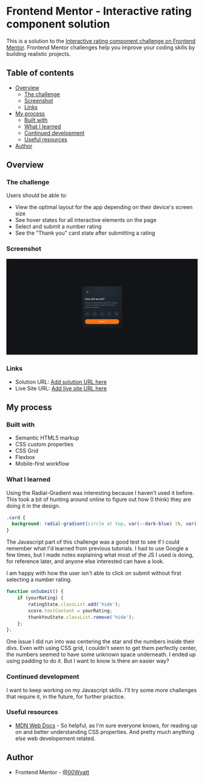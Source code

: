 # Frontend Mentor - Interactive rating component solution

This is a solution to the [Interactive rating component challenge on Frontend Mentor](https://www.frontendmentor.io/challenges/interactive-rating-component-koxpeBUmI). Frontend Mentor challenges help you improve your coding skills by building realistic projects. 

## Table of contents

- [Overview](#overview)
  - [The challenge](#the-challenge)
  - [Screenshot](#screenshot)
  - [Links](#links)
- [My process](#my-process)
  - [Built with](#built-with)
  - [What I learned](#what-i-learned)
  - [Continued development](#continued-development)
  - [Useful resources](#useful-resources)
- [Author](#author)

## Overview

### The challenge

Users should be able to:

- View the optimal layout for the app depending on their device's screen size
- See hover states for all interactive elements on the page
- Select and submit a number rating
- See the "Thank you" card state after submitting a rating

### Screenshot

![The Interactive Rating Component](./images/screenshot-interactive-rating-component.png)

### Links

- Solution URL: [Add solution URL here](https://your-solution-url.com)
- Live Site URL: [Add live site URL here](https://your-live-site-url.com)

## My process

### Built with

- Semantic HTML5 markup
- CSS custom properties
- CSS Grid
- Flexbox
- Mobile-first workflow

### What I learned

Using the Radial-Gradient was interesting because I haven't used it before. This took a bit of hunting around online to figure out how (I think) they are doing it in the design.

```css
.card {
  background: radial-gradient(circle at top, var(--dark-blue) 1%, var(--very-dark-blue) 140%);
}
```

The Javascript part of this challenge was a good test to see if I could remember what I'd learned from previous tutorials. I had to use Google a few times, but I made notes explaining what most of the JS I used is doing, for reference later, and anyone else interested can have a look.

I am happy with how the user isn't able to click on submit without first selecting a number rating.

```js
function onSubmit() {
    if (yourRating) {
        ratingState.classList.add('hide');
        score.textContent = yourRating;
        thankYouState.classList.remove('hide');
    };
};
```

One issue I did run into was centering the star and the numbers inside their divs. Even with using CSS grid, I couldn't seem to get them perfectly center, the numbers seemed to have some unknown space underneath. I ended up using padding to do it. But I want to know is there an easier way?

### Continued development

I want to keep working on my Javascript skills. I'll try some more challenges that require it, in the future, for further practice.

### Useful resources

- [MDN Web Docs](https://developer.mozilla.org/en-US/) - So helpful, as I'm sure everyone knows, for reading up on and better understanding CSS properties. And pretty much anything else web developement related.

## Author

- Frontend Mentor - [@00Wyatt](https://www.frontendmentor.io/profile/00Wyatt)